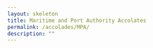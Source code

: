 ```yaml
---
layout: skeleton
title: Maritime and Port Authority Accolates
permalink: /accolades/MPA/
description: ""
---
```

